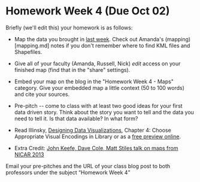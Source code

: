 # Homework Week 4 (Due Oct 02)
<!-- Map --> 

Briefly (we'll edit this) your homework is as follows:

+ Map the data you brought in [last week](Week_3.md). Check out Amanda's (mapping)[mapping.md] notes if you don't remember where to find KML files and Shapefiles.

+ Give all of your faculty (Amanda, Russell, Nick) *edit* access on your finished map (find that in the "share" settings).

+ Embed your map on the blog in the "Homework Week 4 - Maps" category. Give your embedded map a little context (50 to 100 words) and cite your sources.

+ Pre-pitch -- come to class with at least two good ideas for your first data driven story. Think about the story you want to tell and the data you need to tell it. Is that data available? In what form?

+ Read Illinsky, <a href="http://www.worldcat.org/oclc/747533358">Designing Data Visualizations</a>, Chapter 4: Choose Appropriate Visual Encodings in Library or as a <a href="http://proquest.safaribooksonline.com/9781449314774/id2940472" target="_blank">free preview online</a>.

+ Extra Credit: <a href="http://bit.ly/nicarmaps">John Keefe, Dave Cole, Matt Stiles talk on maps from NICAR 2013</a>

Email your pre-pitches and the URL of your class blog post to both professors under the subject “Homework Week 4”

